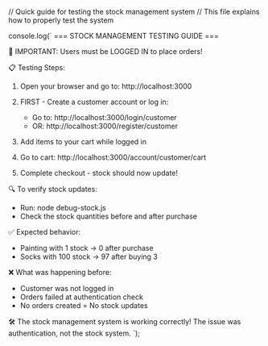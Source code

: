 // Quick guide for testing the stock management system
// This file explains how to properly test the system

console.log(`
=== STOCK MANAGEMENT TESTING GUIDE ===

🚨 IMPORTANT: Users must be LOGGED IN to place orders!

📋 Testing Steps:

1. Open your browser and go to: http://localhost:3000

2. FIRST - Create a customer account or log in:
   - Go to: http://localhost:3000/login/customer
   - OR: http://localhost:3000/register/customer

3. Add items to your cart while logged in

4. Go to cart: http://localhost:3000/account/customer/cart

5. Complete checkout - stock should now update!

🔍 To verify stock updates:
   - Run: node debug-stock.js
   - Check the stock quantities before and after purchase

✅ Expected behavior:
   - Painting with 1 stock → 0 after purchase
   - Socks with 100 stock → 97 after buying 3

❌ What was happening before:
   - Customer was not logged in
   - Orders failed at authentication check
   - No orders created = No stock updates

🛠️ The stock management system is working correctly!
   The issue was authentication, not the stock system.
`);
